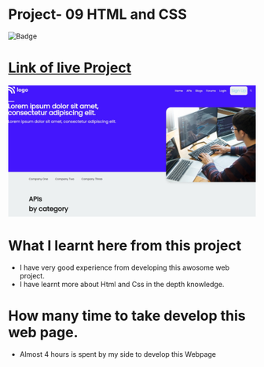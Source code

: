 # Project- 09 HTML and CSS

![Badge]()

# [Link of live Project]()

![Images](./img/landingpage.jpeg)

# What I learnt here from this project

- I have very good experience from developing this awosome web project.
- I have learnt more about Html and Css in the depth knowledge.

# How many time to take develop this web page.

- Almost 4 hours is spent by my side to develop this Webpage